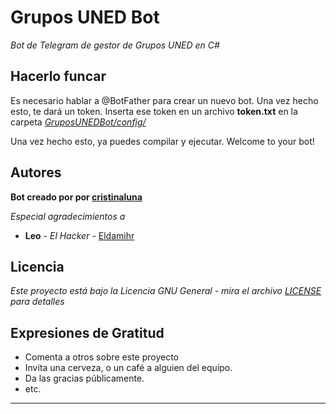 # Grupos UNED Bot
_Bot de Telegram de gestor de Grupos UNED en C#_

## Hacerlo funcar

Es necesario hablar a @BotFather para crear un nuevo bot. Una vez hecho esto, te dará un token.
Inserta ese token en un archivo **token.txt** en la carpeta _[GruposUNEDBot/config/](GruposUNEDBot/config/)_

Una vez hecho esto, ya puedes compilar y ejecutar. Welcome to your bot!

## Autores 

**Bot creado por por [cristinaluna](https://github.com/cristinaluna)**

_Especial agradecimientos a_

* **Leo** - *El Hacker* - [Eldamihr](https://github.com/Eldamihr)


## Licencia 

_Este proyecto está bajo la Licencia GNU General - mira el archivo [LICENSE](LICENSE) para detalles_

## Expresiones de Gratitud 

* Comenta a otros sobre este proyecto 
* Invita una cerveza, o un café a alguien del equipo. 
* Da las gracias públicamente.
* etc.


---

